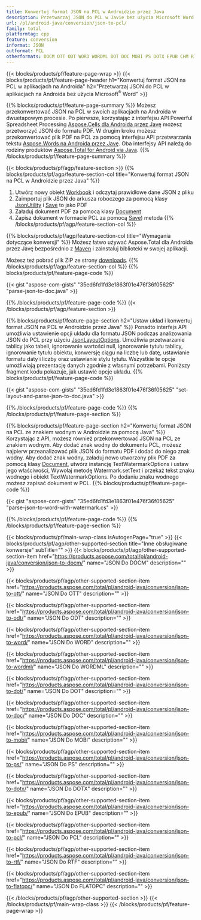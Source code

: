 ```yaml
---
title: Konwertuj format JSON na PCL w Androidzie przez Java
description: Przetwarzaj JSON do PCL w Javie bez użycia Microsoft Word
url: /pl/android-java/conversion/json-to-pcl/
family: total
platformtag: cpp
feature: conversion
informat: JSON
outformat: PCL
otherformats: DOCM OTT ODT WORD WORDML DOT DOC MOBI PS DOTX EPUB CHM RTF FLATOPC
---
```

{{< blocks/products/pf/feature-page-wrap >}}
{{< blocks/products/pf/feature-page-header h1="Konwertuj format JSON na PCL w aplikacjach na Androida" h2="Przetwarzaj JSON do PCL w aplikacjach na Androida bez użycia Microsoft<sup>&reg;</sup> Word" >}}

{{% blocks/products/pf/feature-page-summary %}}
Możesz przekonwertować JSON na PCL w swoich aplikacjach na Androida w dwuetapowym procesie. Po pierwsze, korzystając z interfejsu API Powerful Spreadsheet Processing [Aspose.Cells dla Androida przez Javę](https://products.aspose.com/cells/android-java/) możesz przetworzyć JSON do formatu PDF. W drugim kroku możesz przekonwertować plik PDF na PCL za pomocą interfejsu API przetwarzania tekstu [Aspose.Words na Androida przez Javę](https://products.aspose.com/words/android-java/). Oba interfejsy API należą do rodziny produktów [Aspose.Total for Android via Java](https://products.aspose.com/total/android-java/). 
{{% /blocks/products/pf/feature-page-summary  %}}

{{< blocks/products/pf/agp/feature-section >}}
{{% blocks/products/pf/agp/feature-section-col title="Konwertuj format JSON na PCL w Androidzie przez Java" %}}
1. Utwórz nowy obiekt [Workbook](https://reference.aspose.com/cells/java/com.aspose.cells/Workbook) i odczytaj prawidłowe dane JSON z pliku
2. Zaimportuj plik JSON do arkusza roboczego za pomocą klasy [JsonUtility](https://reference.aspose.com/cells/java/com.aspose.cells/JsonUtility) i [Save](https://reference.aspose.com/cell/java/com.aspose.cells/workbook#save(java.lang.String,%20com.aspose.cells.SaveOptions)) to jako PDF
3. Załaduj dokument PDF za pomocą klasy [Document](https://reference.aspose.com/words/java/com.aspose.words/Document)
4. Zapisz dokument w formacie PCL za pomocą [Save](https://reference.aspose.com/words/java/com.aspose.words/Document#save(java.lang.String,com.aspose.words.SaveOptions) )) metoda
{{% /blocks/products/pf/agp/feature-section-col %}}

{{% blocks/products/pf/agp/feature-section-col title="Wymagania dotyczące konwersji" %}}
Możesz łatwo używać Aspose.Total dla Androida przez Javę bezpośrednio z [Maven](https://repository.aspose.com/webapp/#/artifacts/browse/tree/General/repo/com/aspose/aspose-total) i zainstaluj biblioteki w swojej aplikacji.

Możesz też pobrać plik ZIP ze strony [downloads](https://downloads.aspose.com/total/androidjava).
{{% /blocks/products/pf/agp/feature-section-col %}}
{{% blocks/products/pf/feature-page-code %}}

{{< gist "aspose-com-gists" "35ed6fd1fd3e1863f01e476f36f05625" "parse-json-to-doc.java" >}}


{{% /blocks/products/pf/feature-page-code %}}
{{< /blocks/products/pf/agp/feature-section >}}

{{% blocks/products/pf/feature-page-section  h2="Ustaw układ i konwertuj format JSON na PCL w Androidzie przez Java" %}}
Ponadto interfejs API umożliwia ustawienie opcji układu dla formatu JSON podczas analizowania JSON do PCL przy użyciu [JsonLayoutOptions](https://reference.aspose.com/cells/java/com.aspose.cells/jsonlayoutoptions). Umożliwia przetwarzanie tablicy jako tabeli, ignorowanie wartości null, ignorowanie tytułu tablicy, ignorowanie tytułu obiektu, konwersję ciągu na liczbę lub datę, ustawianie formatu daty i liczby oraz ustawianie stylu tytułu. Wszystkie te opcje umożliwiają prezentację danych zgodnie z własnymi potrzebami. Poniższy fragment kodu pokazuje, jak ustawić opcje układu.
{{% blocks/products/pf/feature-page-code %}}

{{< gist "aspose-com-gists" "35ed6fd1fd3e1863f01e476f36f05625" "set-layout-and-parse-json-to-doc.java" >}}
{{% /blocks/products/pf/feature-page-code  %}}
{{% /blocks/products/pf/feature-page-section %}}

{{% blocks/products/pf/feature-page-section  h2="Konwertuj format JSON na PCL ze znakiem wodnym w Androidzie za pomocą Java" %}}
Korzystając z API, możesz również przekonwertować JSON na PCL ze znakiem wodnym. Aby dodać znak wodny do dokumentu PCL, możesz najpierw przeanalizować plik JSON do formatu PDF i dodać do niego znak wodny. Aby dodać znak wodny, załaduj nowo utworzony plik PDF za pomocą klasy [Document](https://reference.aspose.com/words/java/com.aspose.words/Document), utwórz instancję TextWatermarkOptions i ustaw jego właściwości, Wywołaj metodę Watermark.setText i przekaż tekst znaku wodnego i obiekt TextWatermarkOptions. Po dodaniu znaku wodnego możesz zapisać dokument w PCL.
{{% blocks/products/pf/feature-page-code %}}

{{< gist "aspose-com-gists" "35ed6fd1fd3e1863f01e476f36f05625" "parse-json-to-word-with-watermark.cs" >}}
{{% /blocks/products/pf/feature-page-code  %}}
{{% /blocks/products/pf/feature-page-section %}}

{{< blocks/products/pf/main-wrap-class isAutogenPage="true" >}}
{{< blocks/products/pf/agp/other-supported-section title="Inne obsługiwane konwersje" subTitle="" >}}
{{< blocks/products/pf/agp/other-supported-section-item href="https://products.aspose.com/total/pl/android-java/conversion/json-to-docm/" name="JSON Do DOCM" description="" >}}

{{< blocks/products/pf/agp/other-supported-section-item href="https://products.aspose.com/total/pl/android-java/conversion/json-to-ott/" name="JSON Do OTT" description="" >}}

{{< blocks/products/pf/agp/other-supported-section-item href="https://products.aspose.com/total/pl/android-java/conversion/json-to-odt/" name="JSON Do ODT" description="" >}}

{{< blocks/products/pf/agp/other-supported-section-item href="https://products.aspose.com/total/pl/android-java/conversion/json-to-word/" name="JSON Do WORD" description="" >}}

{{< blocks/products/pf/agp/other-supported-section-item href="https://products.aspose.com/total/pl/android-java/conversion/json-to-wordml/" name="JSON Do WORDML" description="" >}}

{{< blocks/products/pf/agp/other-supported-section-item href="https://products.aspose.com/total/pl/android-java/conversion/json-to-dot/" name="JSON Do DOT" description="" >}}

{{< blocks/products/pf/agp/other-supported-section-item href="https://products.aspose.com/total/pl/android-java/conversion/json-to-doc/" name="JSON Do DOC" description="" >}}

{{< blocks/products/pf/agp/other-supported-section-item href="https://products.aspose.com/total/pl/android-java/conversion/json-to-mobi/" name="JSON Do MOBI" description="" >}}

{{< blocks/products/pf/agp/other-supported-section-item href="https://products.aspose.com/total/pl/android-java/conversion/json-to-ps/" name="JSON Do PS" description="" >}}

{{< blocks/products/pf/agp/other-supported-section-item href="https://products.aspose.com/total/pl/android-java/conversion/json-to-dotx/" name="JSON Do DOTX" description="" >}}

{{< blocks/products/pf/agp/other-supported-section-item href="https://products.aspose.com/total/pl/android-java/conversion/json-to-epub/" name="JSON Do EPUB" description="" >}}

{{< blocks/products/pf/agp/other-supported-section-item href="https://products.aspose.com/total/pl/android-java/conversion/json-to-pcl/" name="JSON Do PCL" description="" >}}

{{< blocks/products/pf/agp/other-supported-section-item href="https://products.aspose.com/total/pl/android-java/conversion/json-to-rtf/" name="JSON Do RTF" description="" >}}

{{< blocks/products/pf/agp/other-supported-section-item href="https://products.aspose.com/total/pl/android-java/conversion/json-to-flatopc/" name="JSON Do FLATOPC" description="" >}}


{{< /blocks/products/pf/agp/other-supported-section >}}
{{< /blocks/products/pf/main-wrap-class >}}
{{< /blocks/products/pf/feature-page-wrap >}}